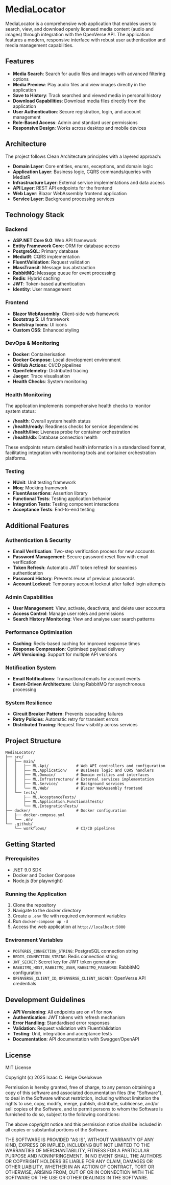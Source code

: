 # MediaLocator

MediaLocator is a comprehensive web application that enables users to search, view, and download openly licensed media content (audio and images) through integration with the OpenVerse API. The application features a modern, responsive interface with robust user authentication and media management capabilities.

## Features

- **Media Search**: Search for audio files and images with advanced filtering options
- **Media Preview**: Play audio files and view images directly in the application
- **Save to History**: Track searched and viewed media in personal history
- **Download Capabilities**: Download media files directly from the application
- **User Authentication**: Secure registration, login, and account management
- **Role-Based Access**: Admin and standard user permissions
- **Responsive Design**: Works across desktop and mobile devices

## Architecture

The project follows Clean Architecture principles with a layered approach:

- **Domain Layer**: Core entities, enums, exceptions, and domain logic
- **Application Layer**: Business logic, CQRS commands/queries with MediatR
- **Infrastructure Layer**: External service implementations and data access
- **API Layer**: REST API endpoints for the frontend
- **Web Layer**: Blazor WebAssembly frontend application
- **Service Layer**: Background processing services

## Technology Stack

### Backend
- **ASP.NET Core 9.0**: Web API framework
- **Entity Framework Core**: ORM for database access
- **PostgreSQL**: Primary database
- **MediatR**: CQRS implementation
- **FluentValidation**: Request validation
- **MassTransit**: Message bus abstraction
- **RabbitMQ**: Message queue for event processing
- **Redis**: Hybrid caching
- **JWT**: Token-based authentication
- **Identity**: User management

### Frontend
- **Blazor WebAssembly**: Client-side web framework
- **Bootstrap 5**: UI framework
- **Bootstrap Icons**: UI icons
- **Custom CSS**: Enhanced styling

### DevOps & Monitoring
- **Docker**: Containerisation
- **Docker Compose**: Local development environment
- **GitHub Actions**: CI/CD pipelines
- **OpenTelemetry**: Distributed tracing
- **Jaeger**: Trace visualisation
- **Health Checks**: System monitoring

### Health Monitoring

The application implements comprehensive health checks to monitor system status:

- **/health**: Overall system health status
- **/health/ready**: Readiness checks for service dependencies
- **/health/live**: Liveness probe for container orchestration
- **/health/db**: Database connection health

These endpoints return detailed health information in a standardised format, facilitating integration with monitoring tools and container orchestration platforms.

### Testing
- **NUnit**: Unit testing framework
- **Moq**: Mocking framework
- **FluentAssertions**: Assertion library
- **Functional Tests**: Testing application behavior
- **Integration Tests**: Testing component interactions
- **Acceptance Tests**: End-to-end testing

## Additional Features

### Authentication & Security
- **Email Verification**: Two-step verification process for new accounts
- **Password Management**: Secure password reset flow with email verification
- **Token Refresh**: Automatic JWT token refresh for seamless authentication
- **Password History**: Prevents reuse of previous passwords
- **Account Lockout**: Temporary account lockout after failed login attempts

### Admin Capabilities
- **User Management**: View, activate, deactivate, and delete user accounts
- **Access Control**: Manage user roles and permissions
- **Search History Monitoring**: View and analyse user search patterns

### Performance Optimisation
- **Caching**: Redis-based caching for improved response times
- **Response Compression**: Optimised payload delivery
- **API Versioning**: Support for multiple API versions

### Notification System
- **Email Notifications**: Transactional emails for account events
- **Event-Driven Architecture**: Using RabbitMQ for asynchronous processing

### System Resilience
- **Circuit Breaker Pattern**: Prevents cascading failures
- **Retry Policies**: Automatic retry for transient errors
- **Distributed Tracing**: Request flow visibility across services

## Project Structure

```
MediaLocator/
├── src/
│   ├── main/
│   │   ├── ML.Api/            # Web API controllers and configuration
│   │   ├── ML.Application/    # Business logic and CQRS handlers
│   │   ├── ML.Domain/         # Domain entities and interfaces
│   │   ├── ML.Infrastructure/ # External services implementation
│   │   ├── ML.Service/        # Background services
│   │   └── ML.Web/            # Blazor WebAssembly frontend
│   └── tests/
│       ├── ML.AcceptanceTests/
│       ├── ML.Application.FunctionalTests/
│       └── ML.IntegrationTests/
├── docker/                    # Docker configuration
│   ├── docker-compose.yml
│   └── .env
└── .github/
    └── workflows/             # CI/CD pipelines
```

## Getting Started

### Prerequisites
- .NET 9.0 SDK
- Docker and Docker Compose
- Node.js (for playwright)

### Running the Application
1. Clone the repository
2. Navigate to the docker directory
3. Create a `.env` file with required environment variables
4. Run `docker-compose up -d`
5. Access the web application at `http://localhost:5000`

### Environment Variables
- `POSTGRES_CONNECTION_STRING`: PostgreSQL connection string
- `REDIS_CONNECTION_STRING`: Redis connection string
- `JWT_SECRET`: Secret key for JWT token generation
- `RABBITMQ_HOST`, `RABBITMQ_USER`, `RABBITMQ_PASSWORD`: RabbitMQ configuration
- `OPENVERSE_CLIENT_ID`, `OPENVERSE_CLIENT_SECRET`: OpenVerse API credentials

## Development Guidelines
- **API Versioning**: All endpoints are on v1 for now
- **Authentication**: JWT tokens with refresh mechanism
- **Error Handling**: Standardised error responses
- **Validation**: Request validation with FluentValidation
- **Testing**: Unit, integration and acceptance tests
- **Documentation**: API documentation with Swagger/OpenAPI

## License

MIT License

Copyright (c) 2025 Isaac C. Helge Oselukwue

Permission is hereby granted, free of charge, to any person obtaining a copy
of this software and associated documentation files (the "Software"), to deal
in the Software without restriction, including without limitation the rights
to use, copy, modify, merge, publish, distribute, sublicense, and/or sell
copies of the Software, and to permit persons to whom the Software is
furnished to do so, subject to the following conditions:

The above copyright notice and this permission notice shall be included in all
copies or substantial portions of the Software.

THE SOFTWARE IS PROVIDED "AS IS", WITHOUT WARRANTY OF ANY KIND, EXPRESS OR
IMPLIED, INCLUDING BUT NOT LIMITED TO THE WARRANTIES OF MERCHANTABILITY,
FITNESS FOR A PARTICULAR PURPOSE AND NONINFRINGEMENT. IN NO EVENT SHALL THE
AUTHORS OR COPYRIGHT HOLDERS BE LIABLE FOR ANY CLAIM, DAMAGES OR OTHER
LIABILITY, WHETHER IN AN ACTION OF CONTRACT, TORT OR OTHERWISE, ARISING FROM,
OUT OF OR IN CONNECTION WITH THE SOFTWARE OR THE USE OR OTHER DEALINGS IN THE
SOFTWARE.